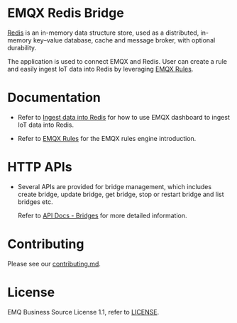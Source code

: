# EMQX Redis Bridge

[Redis](https://github.com/redis/redis) is an in-memory data structure store,
used as a distributed, in-memory key–value database, cache and message broker,
with optional durability.

The application is used to connect EMQX and Redis.
User can create a rule and easily ingest IoT data into Redis by leveraging
[EMQX Rules](https://docs.emqx.com/en/enterprise/v5.0/data-integration/rules.html).


# Documentation

- Refer to [Ingest data into Redis](https://docs.emqx.com/en/enterprise/v5.0/data-integration/data-bridge-redis.html)
  for how to use EMQX dashboard to ingest IoT data into Redis.

- Refer to [EMQX Rules](https://docs.emqx.com/en/enterprise/v5.0/data-integration/rules.html)
  for the EMQX rules engine introduction.


# HTTP APIs

- Several APIs are provided for bridge management, which includes create bridge,
  update bridge, get bridge, stop or restart bridge and list bridges etc.

  Refer to [API Docs - Bridges](https://docs.emqx.com/en/enterprise/v5.0/admin/api-docs.html#tag/Bridges)
  for more detailed information.


# Contributing

Please see our [contributing.md](../../CONTRIBUTING.md).


# License

EMQ Business Source License 1.1, refer to [LICENSE](BSL.txt).
